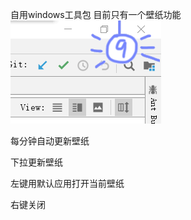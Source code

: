 自用windows工具包  目前只有一个壁纸功能
![image](https://raw.githubusercontent.com/Jadlokin-Scarlet/tool/master/ToolUI/src/main/resources/img/ReadmeImage.png)

每分钟自动更新壁纸

下拉更新壁纸

左键用默认应用打开当前壁纸

右键关闭